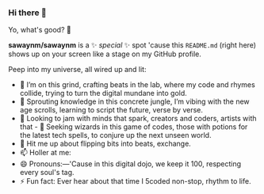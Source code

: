 ### Hi there 👋


  Yo, what's good? 👋

**sawaynm/sawaynm** is a ✨ _special_ ✨ spot 'cause this `README.md` (right here) shows up on your screen like a stage on my GitHub profile.

Peep into my universe, all wired up and lit:

- 🔭 I’m on this grind, crafting beats in the lab, where my code and rhymes collide, trying to turn the digital mundane into gold.
- 🌱 Sprouting knowledge in this concrete jungle, I’m vibing with the new age scrolls, learning to script the future, verse by verse.
- 👯 Looking to jam with minds that spark, creators and coders, artists with that - 🤔 Seeking wizards in this game of codes, those with potions for the latest tech spells, to conjure up the next unseen world.
- 💬 Hit me up about flipping bits into beats,  exchange.
- 📫 Holler at me:
- 😄 Pronouns:—'Cause in this digital dojo, we keep it 100, respecting every soul's tag.
- ⚡ Fun fact: Ever hear about that time I 5coded non-stop,  rhythm to life.
